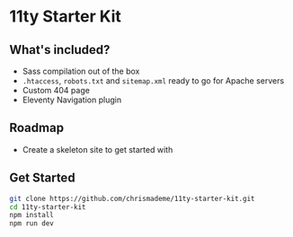 # 11ty Starter Kit

## What's included?

-   Sass compilation out of the box
-   `.htaccess`, `robots.txt` and `sitemap.xml` ready to go for Apache servers
-   Custom 404 page
-   Eleventy Navigation plugin

## Roadmap

-   Create a skeleton site to get started with

## Get Started

```bash
git clone https://github.com/chrismademe/11ty-starter-kit.git
cd 11ty-starter-kit
npm install
npm run dev
```

